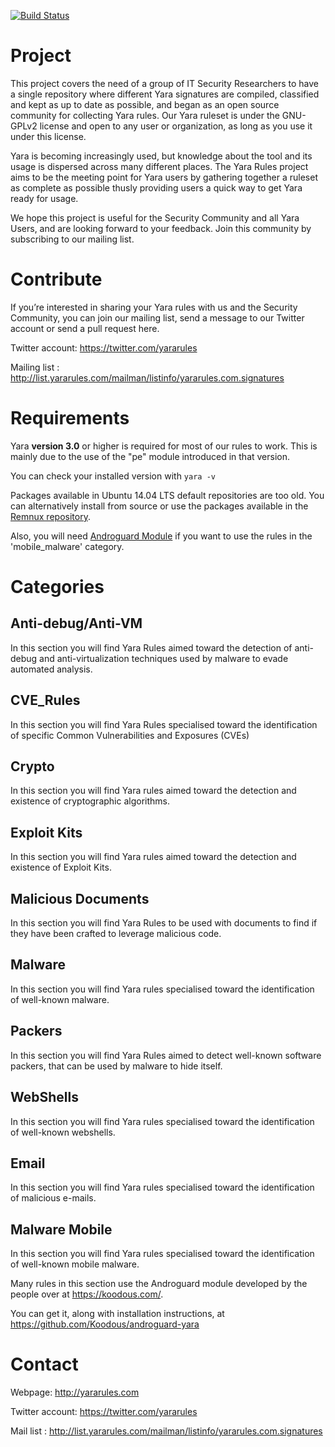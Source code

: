[![Build Status](https://travis-ci.org/Yara-Rules/rules.svg)](https://travis-ci.org/Yara-Rules/rules)

# Project

This project covers the need of a group of IT Security Researchers to have a single repository where different Yara signatures are compiled, classified and kept as up to date as possible, and began as an open source community for collecting Yara rules. Our Yara ruleset is under the GNU-GPLv2 license and open to any user or organization, as long as you use it under this license.

Yara is becoming increasingly used, but knowledge about the tool and its usage is dispersed across many different places. The Yara Rules project aims to be the meeting point for Yara users by gathering together a ruleset as complete as possible thusly providing users a quick way to get Yara ready for usage.

We hope this project is useful for the Security Community and all Yara Users, and are looking forward to your feedback. Join this community by subscribing to our mailing list.

# Contribute

If you’re interested in sharing your Yara rules with us and the Security Community, you can join our mailing list, send a message to our Twitter account or send a pull request here.

Twitter account: https://twitter.com/yararules

Mailing list : http://list.yararules.com/mailman/listinfo/yararules.com.signatures

# Requirements

Yara **version 3.0** or higher is required for most of our rules to work. This is mainly due to the use of the "pe" module introduced in that version.

You can check your installed version with `yara -v`

Packages available in Ubuntu 14.04 LTS default repositories are too old.  You can alternatively install from source or use the packages available in the [Remnux repository](https://launchpad.net/~remnux/+archive/ubuntu/stable).

Also, you will need [Androguard Module](https://github.com/Koodous/androguard-yara) if you want to use the rules in the 'mobile_malware' category.

# Categories

## Anti-debug/Anti-VM

In this section you will find Yara Rules aimed toward the detection of anti-debug and anti-virtualization techniques used by malware to evade automated analysis.

## CVE_Rules

In this section you will find Yara Rules specialised toward the identification of specific Common Vulnerabilities and Exposures (CVEs)

## Crypto

In this section you will find Yara rules aimed toward the detection and existence of cryptographic algorithms.

## Exploit Kits

In this section you will find Yara rules aimed toward the detection and existence of Exploit Kits.

## Malicious Documents

In this section you will find Yara Rules to be used with documents to find if they have been crafted to leverage malicious code.

## Malware

In this section you will find Yara rules specialised toward the identification of well-known malware.

## Packers

In this section you will find Yara Rules aimed to detect well-known software packers, that can be used by malware to hide itself.

## WebShells

In this section you will find Yara rules specialised toward the identification of well-known webshells.

## Email

In this section you will find Yara rules specialised toward the identification of malicious e-mails.

## Malware Mobile

In this section you will find Yara rules specialised toward the identification of well-known mobile malware.

Many rules in this section use the Androguard module developed by the people over at https://koodous.com/.

You can get it, along with installation instructions, at https://github.com/Koodous/androguard-yara

# Contact

Webpage: http://yararules.com

Twitter account: https://twitter.com/yararules

Mail list : http://list.yararules.com/mailman/listinfo/yararules.com.signatures
